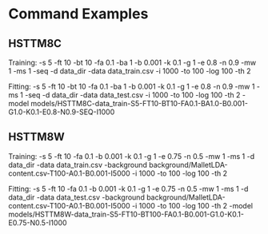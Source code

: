 # Command Examples

## HSTTM8C

Training:
-s 5 -ft 10 -bt 10 -fa 0.1 -ba 1 -b 0.001 -k 0.1 -g 1 -e 0.8 -n 0.9 -mw 1 -ms 1 -seq -d data_dir -data data_train.csv -i 1000 -to 100 -log 100 -th 2

Fitting:
-s 5 -ft 10 -bt 10 -fa 0.1 -ba 1 -b 0.001 -k 0.1 -g 1 -e 0.8 -n 0.9 -mw 1 -ms 1 -seq -d data_dir -data data_test.csv -i 1000 -to 100 -log 100 -th 2 -model models/HSTTM8C-data_train-S5-FT10-BT10-FA0.1-BA1.0-B0.001-G1.0-K0.1-E0.8-N0.9-SEQ-I1000

## HSTTM8W

Training:
-s 5 -ft 10 -fa 0.1 -b 0.001 -k 0.1 -g 1 -e 0.75 -n 0.5 -mw 1 -ms 1 -d data_dir -data data_train.csv -background background/MalletLDA-content.csv-T100-A0.1-B0.001-I5000 -i 1000 -to 100 -log 100 -th 2

Fitting:
-s 5 -ft 10 -fa 0.1 -b 0.001 -k 0.1 -g 1 -e 0.75 -n 0.5 -mw 1 -ms 1 -d data_dir -data data_test.csv -background background/MalletLDA-content.csv-T100-A0.1-B0.001-I5000 -i 1000 -to 100 -log 100 -th 2 -model models/HSTTM8W-data_train-S5-FT10-BT100-FA0.1-B0.001-G1.0-K0.1-E0.75-N0.5-I1000

